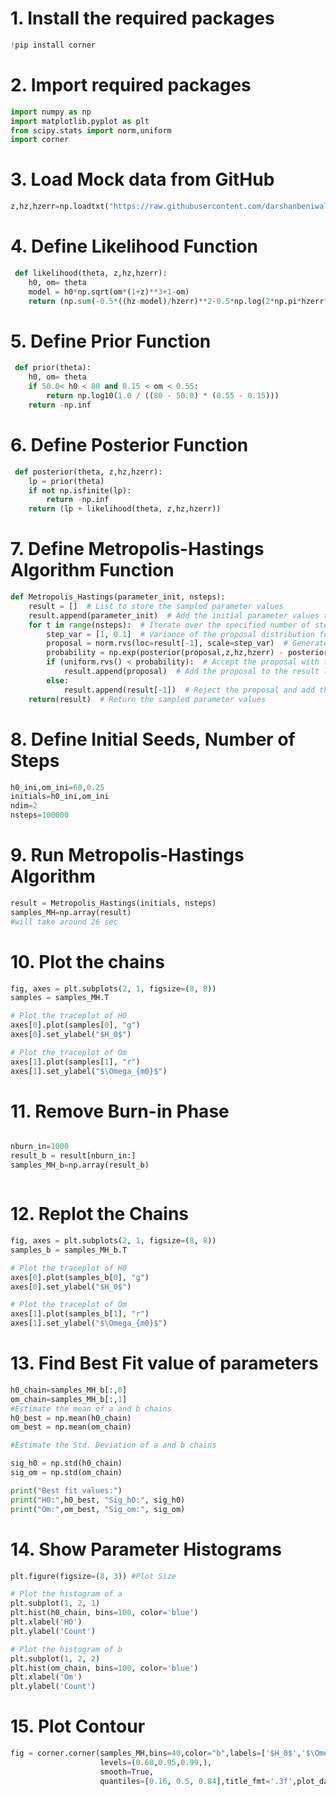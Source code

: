 # 1. Install the required packages
 
```python  
!pip install corner
```
# 2. Import required packages

```python
import numpy as np
import matplotlib.pyplot as plt
from scipy.stats import norm,uniform
import corner
```
# 3. Load Mock data from GitHub

```python
z,hz,hzerr=np.loadtxt("https://raw.githubusercontent.com/darshanbeniwal/Data_to_Discovery_ASTROCOSMOCON_SGT_2023/main/Hubble_30.txt",unpack=True)
```
# 4. Define Likelihood Function

```python
 def likelihood(theta, z,hz,hzerr):
    h0, om= theta
    model = h0*np.sqrt(om*(1+z)**3+1-om)
    return (np.sum(-0.5*((hz-model)/hzerr)**2-0.5*np.log(2*np.pi*hzerr**2)))
```
# 5. Define Prior Function

```python
 def prior(theta):
    h0, om= theta
    if 50.0< h0 < 80 and 0.15 < om < 0.55:
        return np.log10(1.0 / ((80 - 50.0) * (0.55 - 0.15)))
    return -np.inf
```
# 6. Define Posterior Function

```python
 def posterior(theta, z,hz,hzerr):
    lp = prior(theta)
    if not np.isfinite(lp):
        return -np.inf
    return (lp + likelihood(theta, z,hz,hzerr))
```
# 7. Define Metropolis-Hastings Algorithm Function

```python
def Metropolis_Hastings(parameter_init, nsteps):
    result = []  # List to store the sampled parameter values
    result.append(parameter_init)  # Add the initial parameter values to the result list
    for t in range(nsteps):  # Iterate over the specified number of steps
        step_var = [1, 0.1]  # Variance of the proposal distribution for each parameter
        proposal = norm.rvs(loc=result[-1], scale=step_var)  # Generate a proposal parameter value from a normal distribution
        probability = np.exp(posterior(proposal,z,hz,hzerr) - posterior(result[-1],z,hz,hzerr))  # Calculate the acceptance probability
        if (uniform.rvs() < probability):  # Accept the proposal with the acceptance probability
            result.append(proposal)  # Add the proposal to the result list
        else:
            result.append(result[-1])  # Reject the proposal and add the previous parameter value to the result list
    return(result)  # Return the sampled parameter values
```
# 8. Define Initial Seeds, Number of Steps

```python
h0_ini,om_ini=60,0.25
initials=h0_ini,om_ini
ndim=2
nsteps=100000
```
# 9. Run Metropolis-Hastings Algorithm

```python
result = Metropolis_Hastings(initials, nsteps)
samples_MH=np.array(result)
#will take around 26 sec
```
# 10. Plot the chains

```python
fig, axes = plt.subplots(2, 1, figsize=(8, 8))
samples = samples_MH.T

# Plot the traceplot of H0
axes[0].plot(samples[0], "g")
axes[0].set_ylabel("$H_0$")

# Plot the traceplot of Om
axes[1].plot(samples[1], "r")
axes[1].set_ylabel("$\Omega_{m0}$")
```
# 11. Remove Burn-in Phase

```python

nburn_in=1000
result_b = result[nburn_in:]
samples_MH_b=np.array(result_b)
```

```python

```
# 12. Replot the Chains

```python
fig, axes = plt.subplots(2, 1, figsize=(8, 8))
samples_b = samples_MH_b.T

# Plot the traceplot of H0
axes[0].plot(samples_b[0], "g")
axes[0].set_ylabel("$H_0$")

# Plot the traceplot of Om
axes[1].plot(samples_b[1], "r")
axes[1].set_ylabel("$\Omega_{m0}$")


```
# 13. Find Best Fit value of parameters

```python
h0_chain=samples_MH_b[:,0]
om_chain=samples_MH_b[:,1]
#Estimate the mean of a and b chains
h0_best = np.mean(h0_chain)
om_best = np.mean(om_chain)

#Estimate the Std. Deviation of a and b chains

sig_h0 = np.std(h0_chain)
sig_om = np.std(om_chain)

print("Best fit values:")
print("H0:",h0_best, "Sig_h0:", sig_h0)
print("Om:",om_best, "Sig_om:", sig_om)
```
# 14. Show Parameter Histograms

```python
plt.figure(figsize=(8, 3)) #Plot Size

# Plot the histogram of a
plt.subplot(1, 2, 1)
plt.hist(h0_chain, bins=100, color='blue')
plt.xlabel('H0')
plt.ylabel('Count')

# Plot the histogram of b
plt.subplot(1, 2, 2)
plt.hist(om_chain, bins=100, color='blue')
plt.xlabel('Om')
plt.ylabel('Count')
```
# 15. Plot Contour

```python
fig = corner.corner(samples_MH,bins=40,color="b",labels=['$H_0$','$\Omega_{m0}$'],truths=[h0_best,om_best],fill_contours=True,
                    levels=(0.68,0.95,0.99,),
                    smooth=True,
                    quantiles=[0.16, 0.5, 0.84],title_fmt='.3f',plot_datapoints=False,show_titles=True)
```
